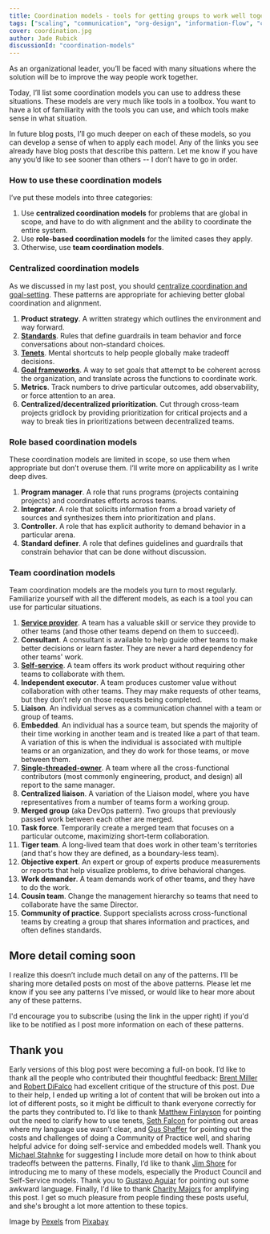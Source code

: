 ```yaml
---
title: Coordination models - tools for getting groups to work well together
tags: ["scaling", "communication", "org-design", "information-flow", "coordination-models"]
cover: coordination.jpg
author: Jade Rubick
discussionId: "coordination-models"
---
```


<re-img src="coordination.jpg"></re-img>

As an organizational leader, you’ll be faced with many situations where the solution will be to improve the way people work together. 

Today, I’ll list some coordination models you can use to address these situations. These models are very much like tools in a toolbox. You want to have a lot of familiarity with the tools you can use, and which tools make sense in what situation. 

In future blog posts, I’ll go much deeper on each of these models, so you can develop a sense of when to apply each model. Any of the links you see already have blog posts that describe this pattern. Let me know if you have any you’d like to see sooner than others -- I don’t have to go in order.

### How to use these coordination models

I’ve put these models into three categories:

1. Use **centralized coordination models** for problems that are global in scope, and have to do with alignment and the ability to coordinate the entire system. 
2. Use **role-based coordination models** for the limited cases they apply.
3. Otherwise, use **team coordination models**.


### Centralized coordination models

As we discussed in my last post, you should [centralize coordination and goal-setting](/how-to-build-silos-and-decrease-collaboration/). These patterns are appropriate for achieving better global coordination and alignment. 

1. **Product strategy**. A written strategy which outlines the environment and way forward. 
2. **[Standards](/exploration-and-exploitation-in-technical-standards/)**. Rules that define guardrails in team behavior and force conversations about non-standard choices.
3. **[Tenets](/tenets-for-faster-decisionmaking/)**. Mental shortcuts to help people globally make tradeoff decisions.
4. **[Goal frameworks](/advice-for-using-goal-frameworks/)**. A way to set goals that attempt to be coherent across the organization, and translate across the functions to coordinate work.
5. **Metrics**. Track numbers to drive particular outcomes, add observability, or force attention to an area.
6. **Centralized/decentralized prioritization**. Cut through cross-team projects gridlock by providing prioritization for critical projects and a way to break ties in prioritizations between decentralized teams.


### Role based coordination models

These coordination models are limited in scope, so use them when appropriate but don’t overuse them. I’ll write more on applicability as I write deep dives.

1. **Program manager**. A role that runs programs (projects containing projects) and coordinates efforts across teams. 
2. **Integrator**. A role that solicits information from a broad variety of sources and synthesizes them into prioritization and plans. 
3. **Controller**. A role that has explicit authority to demand behavior in a particular arena. 
4. **Standard definer**. A role that defines guidelines and guardrails that constrain behavior that can be done without discussion.


### Team coordination models

Team coordination models are the models you turn to most regularly. Familiarize yourself with all the different models, as each is a tool you can use for particular situations. 

1. **[Service provider](/service-provider-model/)**. A team has a valuable skill or service they provide to other teams (and those other teams depend on them to succeed).
2. **Consultant**. A consultant is available to help guide other teams to make better decisions or learn faster. They are never a hard dependency for other teams' work.
3. **[Self-service](/platform-teams-and-the-self-service-model/)**. A team offers its work product without requiring other teams to collaborate with them.
4. **Independent executor**. A team produces customer value without collaboration with other teams. They may make requests of other teams, but they don’t rely on those requests being completed.
5. **Liaison**. An individual serves as a communication channel with a team or group of teams.
6. **Embedded**. An individual has a source team, but spends the majority of their time working in another team and is treated like a part of that team. A variation of this is when the individual is associated with multiple teams or an organization, and they do work for those teams, or move between them. 
7. **[Single-threaded-owner](/implementing-amazons-single-threaded-owner-model/)**. A team where all the cross-functional contributors (most commonly engineering, product, and design) all report to the same manager.  
8. **Centralized liaison**. A variation of the Liaison model, where you have representatives from a number of teams form a working group. 
9. **Merged group** (aka DevOps pattern). Two groups that previously passed work between each other are merged. 
10. **Task force**. Temporarily create a merged team that focuses on a particular outcome, maximizing short-term collaboration. 
11. **Tiger team**. A long-lived team that does work in other team's territories (and that's how they are defined, as a boundary-less team). 
11. **Objective expert**. An expert or group of experts produce measurements or reports that help visualize problems, to drive behavioral changes.
12. **Work demander**. A team demands work of other teams, and they have to do the work. 
12. **Cousin team**. Change the management hierarchy so teams that need to collaborate have the same Director. 
13. **Community of practice**. Support specialists across cross-functional teams by creating a group that shares information and practices, and often defines standards.


## More detail coming soon

I realize this doesn’t include much detail on any of the patterns. I’ll be sharing more detailed posts on most of the above patterns. Please let me know if you see any patterns I’ve missed, or would like to hear more about any of these patterns. 

I'd encourage you to subscribe (using the link in the upper right) if you'd like to be notified as I post more information on each of these patterns.

## Thank you

Early versions of this blog post were becoming a full-on book. I’d like to thank all the people who contributed their thoughtful feedback: [Brent Miller](https://www.linkedin.com/in/foliosus/) and [Robert DiFalco](https://www.linkedin.com/in/robert-difalco-a40378/) had excellent critique of the structure of this post. Due to their help, I ended up writing a lot of content that will be broken out into a lot of different posts, so it might be difficult to thank everyone correctly for the parts they contributed to. I’d like to thank [Matthew Finlayson](https://www.linkedin.com/in/matthewfinlayson1/) for pointing out the need to clarify how to use tenets, [Seth Falcon](https://www.linkedin.com/in/sethfalcon/) for pointing out areas where my language use wasn’t clear, and [Gus Shaffer](https://www.linkedin.com/in/gusshaffer/) for pointing out the costs and challenges of doing a Community of Practice well, and sharing helpful advice for doing self-service and embedded models well. Thank you [Michael Stahnke](https://www.linkedin.com/in/mstahnke/) for suggesting I include more detail on how to think about tradeoffs between the patterns. Finally, I’d like to thank [Jim Shore](https://www.jamesshore.com) for introducing me to many of these models, especially the Product Council and Self-Service models. Thank you to [Gustavo Aguiar](https://www.linkedin.com/in/gustavo-aguiar/) for pointing out some awkward language. Finally, I'd like to thank [Charity Majors](https://charity.wtf) for amplifying this post. I get so much pleasure from people finding these posts useful, and she's brought a lot more attention to these topics. 

Image by <a href="https://pixabay.com/users/pexels-2286921/?utm_source=link-attribution&amp;utm_medium=referral&amp;utm_campaign=image&amp;utm_content=1850711">Pexels</a> from <a href="https://pixabay.com/?utm_source=link-attribution&amp;utm_medium=referral&amp;utm_campaign=image&amp;utm_content=1850711">Pixabay</a>